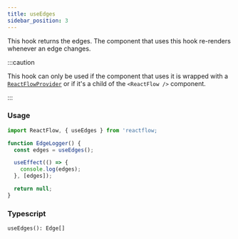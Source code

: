 ```yaml
---
title: useEdges
sidebar_position: 3
---
```


This hook returns the edges. The component that uses this hook re-renders whenever an edge changes.

:::caution

This hook can only be used if the component that uses it is wrapped with a [`ReactFlowProvider`](/docs/api/react-flow-provider/) or if it's a child of the `<ReactFlow />` component.

:::

### Usage

```js
import ReactFlow, { useEdges } from 'reactflow;

function EdgeLogger() {
  const edges = useEdges();

  useEffect(() => {
    console.log(edges);
  }, [edges]);

  return null;
}
```

### Typescript

`useEdges(): Edge[]`
